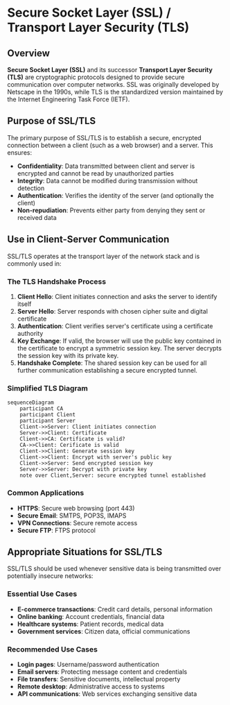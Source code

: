 # Secure Socket Layer (SSL) / Transport Layer Security (TLS)

## Overview

**Secure Socket Layer (SSL)** and its successor **Transport Layer Security (TLS)** are cryptographic protocols designed to provide secure communication over computer networks. SSL was originally developed by Netscape in the 1990s, while TLS is the standardized version maintained by the Internet Engineering Task Force (IETF).

## Purpose of SSL/TLS

The primary purpose of SSL/TLS is to establish a secure, encrypted connection between a client (such as a web browser) and a server. This ensures:

- **Confidentiality**: Data transmitted between client and server is encrypted and cannot be read by unauthorized parties
- **Integrity**: Data cannot be modified during transmission without detection
- **Authentication**: Verifies the identity of the server (and optionally the client)
- **Non-repudiation**: Prevents either party from denying they sent or received data

## Use in Client-Server Communication

SSL/TLS operates at the transport layer of the network stack and is commonly used in:

### The TLS Handshake Process
1. **Client Hello**: Client initiates connection and asks the server to identify itself
2. **Server Hello**: Server responds with chosen cipher suite and digital certificate
3. **Authentication**: Client verifies server's certificate using a certificate authority
4. **Key Exchange**: If valid, the browser will use the public key contained in the certificate to encrypt a symmetric session key. The server decrypts the session key with its private key.
5. **Handshake Complete**: The shared session key can be used for all further communication establishing a secure encrypted tunnel.

### Simplified TLS Diagram
```mermaid
sequenceDiagram
    participant CA
    participant Client
    participant Server
    Client->>Server: Client initiates connection
    Server->>Client: Certificate
    Client->>CA: Certificate is valid?
    CA->>Client: Cerificate is valid
    Client->>Client: Generate session key
    Client->>Client: Encrypt with server's public key
    Client->>Server: Send encrypted session key
    Server->>Server: Decrypt with private key
    note over Client,Server: secure encrypted tunnel established
```

### Common Applications
- **HTTPS**: Secure web browsing (port 443)
- **Secure Email**: SMTPS, POP3S, IMAPS
- **VPN Connections**: Secure remote access
- **Secure FTP**: FTPS protocol

## Appropriate Situations for SSL/TLS

SSL/TLS should be used whenever sensitive data is being transmitted over potentially insecure networks:

### Essential Use Cases
- **E-commerce transactions**: Credit card details, personal information
- **Online banking**: Account credentials, financial data
- **Healthcare systems**: Patient records, medical data
- **Government services**: Citizen data, official communications

### Recommended Use Cases
- **Login pages**: Username/password authentication
- **Email servers**: Protecting message content and credentials
- **File transfers**: Sensitive documents, intellectual property
- **Remote desktop**: Administrative access to systems
- **API communications**: Web services exchanging sensitive data
